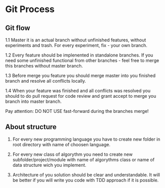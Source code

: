 # Git Process 


## Git flow

1.1 Master it is an actual branch without unfinished features, without experiments and trash. For every experiment, fix - your own branch.

1.2 Every feature should be implenented in standalone branches. 
If you need some unfinished functional from other branches - feel free to merge this branches without master branch.

1.3 Before merge you feature you should merge master into you finished branch and resolve all conflicts locally.

1.4 When your feature was finished and all conflicts was resolved you should to do pull request for code review and grant accept to merge you branch into master branch.

Pay attention: DO NOT USE fast-forward during the branches merge!


## About structure

1. For every new programming language you have to create new folder in root directory with name of choosen language.

2. For every new class of algorythm you need to create new subfolder/project/module with name of algorythms class or name of data structure wich you implement.

3. Architecture of you solution should be clear and understandable. It will be better if you will write you code with TDD approach if it is possible.
